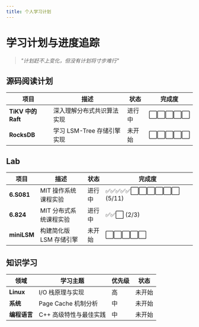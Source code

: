 ```yaml
---
title: 个人学习计划
---
```


# 学习计划与进度追踪

> *"计划赶不上变化，但没有计划将寸步难行"*

## 源码阅读计划

| 项目 | 描述 | 状态 | 完成度 |
|------|------|------|--------|
| **TiKV 中的 Raft** | 深入理解分布式共识算法实现 | 进行中 | ⬜⬜⬜⬜⬜ |
| **RocksDB** | 学习 LSM-Tree 存储引擎实现 | 未开始 | ⬜⬜⬜⬜⬜ |

## Lab

| 项目 | 描述 | 状态 | 完成度 |
|------|------|------|--------|
| **6.S081** | MIT 操作系统课程实验 | 进行中 | ✅✅✅✅✅⬜⬜⬜⬜⬜⬜ (5/11) |
| **6.824** | MIT 分布式系统课程实验 | 进行中 | ✅✅⬜ (2/3) |
| **miniLSM** | 构建简化版 LSM 存储引擎 | 未开始 | ⬜⬜⬜⬜⬜ |

## 知识学习

| 领域 | 学习主题 | 优先级 | 状态 |
|------|---------|--------|------|
| **Linux** | I/O 栈原理与实现 | 高 | 未开始 |
| **系统** | Page Cache 机制分析 | 中 | 未开始 |
| **编程语言** | C++ 高级特性与最佳实践 | 中 | 未开始 |


